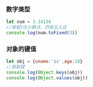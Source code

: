 ### 数字类型

```javascript
let num = 3.14154
//保留3位小数点，四舍五入后
console.log(num.toFixed(3))
```

### 对象的键值

```javascript
let obj = {uname:'zs',age:18}
//获取键
console.log(Object.keys(obj))
console.log(Object.values(obj))
```

